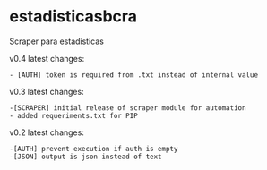 # estadisticasbcra
Scraper para estadisticas

v0.4 latest changes:

	- [AUTH] token is required from .txt instead of internal value

v0.3 latest changes:

	-[SCRAPER] initial release of scraper module for automation
	- added requeriments.txt for PIP

v0.2 latest changes:

	-[AUTH] prevent execution if auth is empty
	-[JSON] output is json instead of text
